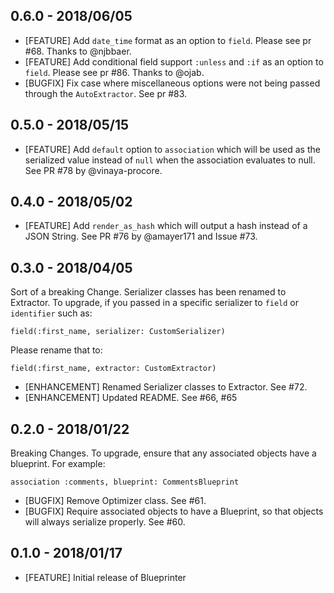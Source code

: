 ## 0.6.0  - 2018/06/05

* [FEATURE] Add `date_time` format as an option to `field`. Please see pr #68. Thanks to @njbbaer.
* [FEATURE] Add conditional field support `:unless` and `:if` as an option to `field`. Please see pr #86. Thanks to @ojab.
* [BUGFIX] Fix case where miscellaneous options were not being passed through the `AutoExtractor`. See pr #83.

## 0.5.0  - 2018/05/15

* [FEATURE] Add `default` option to `association` which will be used as the serialized value instead of `null` when the association evaluates to null.
See PR #78 by @vinaya-procore.

## 0.4.0  - 2018/05/02

* [FEATURE] Add `render_as_hash` which will output a hash instead of
a JSON String. See PR #76 by @amayer171 and Issue #73.

## 0.3.0  - 2018/04/05

Sort of a breaking Change. Serializer classes has been renamed to Extractor. To upgrade, if you passed in a specific serializer to `field` or `identifier` such as:

```
field(:first_name, serializer: CustomSerializer)
```

Please rename that to:

```
field(:first_name, extractor: CustomExtractor)
```

* [ENHANCEMENT] Renamed Serializer classes to Extractor. See #72.
* [ENHANCEMENT] Updated README. See #66, #65

## 0.2.0  - 2018/01/22

Breaking Changes. To upgrade, ensure that any associated objects have a blueprint. For example:
```
association :comments, blueprint: CommentsBlueprint
```

* [BUGFIX] Remove Optimizer class. See #61.
* [BUGFIX] Require associated objects to have a Blueprint, so that objects will always serialize properly. See #60.

## 0.1.0  - 2018/01/17

* [FEATURE] Initial release of Blueprinter

